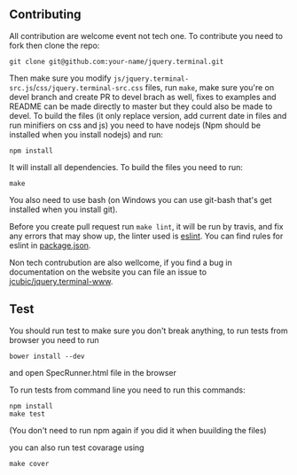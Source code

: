 ## Contributing

All contribution are welcome event not tech one. To contribute you need to fork then clone the repo:

```
git clone git@github.com:your-name/jquery.terminal.git
```

Then make sure you modify `js/jquery.terminal-src.js`/`css/jquery.terminal-src.css` files, run `make`, make sure you're on devel branch and create PR to devel brach as well, fixes to examples and README can be made directly to master but they could also be made to devel. To build the files (it only replace version, add current date in files and run minifiers on css and js) you need to have nodejs (Npm should be installed when you install nodejs) and run:

```
npm install
```

It will install all dependencies. To build the files you need to run:


```
make
```

You also need to use bash (on Windows you can use git-bash that's get installed when you install git).

Before you create pull request run `make lint`, it will be run by travis, and fix any errors that may show up, the linter used is [eslint](http://eslint.org/). You can find rules for eslint in [package.json](package.json).

Non tech contrubution are also wellcome, if you find a bug in documentation on the website you can file an issue to [jcubic/jquery.terminal-www](https://github.com/jcubic/jquery.terminal-www).


## Test

You should run test to make sure you don't break anything, to run tests from browser you need to run

```
bower install --dev
```

and open SpecRunner.html file in the browser


To run tests from command line you need to run this commands:

```
npm install
make test
```

(You don't need to run npm again if you did it when buuilding the files)

you can also run test covarage using

```
make cover
```
